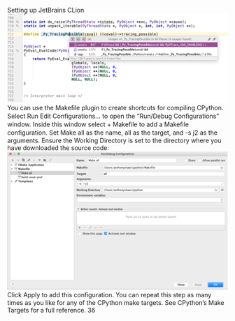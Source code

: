 Setting up JetBrains CLion 
![page_36_1](images/page_36_1.png)
 You can use the Makeﬁle plugin to create shortcuts for compiling CPython. Select   Run Edit Configurations...  to open the “Run/Debug Conﬁgurations” window. Inside this window select   + Makefile  to add a Makeﬁle conﬁguration. Set  Make all  as the name,  all  as the target, and  -s j2  as the arguments. Ensure the Working Directory is set to the directory where you have downloaded the source code: 
![page_36_3](images/page_36_3.jpeg)
 Click Apply to add this conﬁguration. You can repeat this step as many times as you like for any of the CPython make targets. See CPython’s Make Targets for a full reference. 36